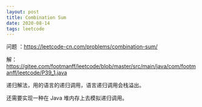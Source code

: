 ```yaml
---
layout: post
title: Combination Sum
date: 2020-08-14
tags: leetcode
---
```


问题 ：https://leetcode-cn.com/problems/combination-sum/

解：https://gitee.com/footmanff/leetcode/blob/master/src/main/java/com/footmanff/leetcode/P39_1.java

<!-- more -->

递归解法，用的语言的递归调用，语言递归调用会栈溢出。

还需要实现一种在 Java 堆内存上去模拟递归调用。

